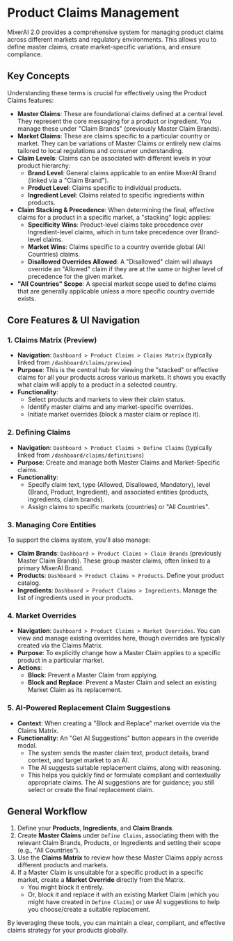 # Product Claims Management

MixerAI 2.0 provides a comprehensive system for managing product claims across different markets and regulatory environments. This allows you to define master claims, create market-specific variations, and ensure compliance.

## Key Concepts

Understanding these terms is crucial for effectively using the Product Claims features:

*   **Master Claims**: These are foundational claims defined at a central level. They represent the core messaging for a product or ingredient. You manage these under "Claim Brands" (previously Master Claim Brands).
*   **Market Claims**: These are claims specific to a particular country or market. They can be variations of Master Claims or entirely new claims tailored to local regulations and consumer understanding.
*   **Claim Levels**: Claims can be associated with different levels in your product hierarchy:
    *   **Brand Level**: General claims applicable to an entire MixerAI Brand (linked via a "Claim Brand").
    *   **Product Level**: Claims specific to individual products.
    *   **Ingredient Level**: Claims related to specific ingredients within products.
*   **Claim Stacking & Precedence**: When determining the final, effective claims for a product in a specific market, a "stacking" logic applies:
    *   **Specificity Wins**: Product-level claims take precedence over Ingredient-level claims, which in turn take precedence over Brand-level claims.
    *   **Market Wins**: Claims specific to a country override global (All Countries) claims.
    *   **Disallowed Overrides Allowed**: A "Disallowed" claim will always override an "Allowed" claim if they are at the same or higher level of precedence for the given market.
*   **"All Countries" Scope**: A special market scope used to define claims that are generally applicable unless a more specific country override exists.

## Core Features & UI Navigation

### 1. Claims Matrix (Preview)
*   **Navigation**: `Dashboard > Product Claims > Claims Matrix` (typically linked from `/dashboard/claims/preview`)
*   **Purpose**: This is the central hub for viewing the "stacked" or effective claims for all your products across various markets. It shows you exactly what claim will apply to a product in a selected country.
*   **Functionality**:
    *   Select products and markets to view their claim status.
    *   Identify master claims and any market-specific overrides.
    *   Initiate market overrides (block a master claim or replace it).

### 2. Defining Claims
*   **Navigation**: `Dashboard > Product Claims > Define Claims` (typically linked from `/dashboard/claims/definitions`)
*   **Purpose**: Create and manage both Master Claims and Market-Specific claims.
*   **Functionality**:
    *   Specify claim text, type (Allowed, Disallowed, Mandatory), level (Brand, Product, Ingredient), and associated entities (products, ingredients, claim brands).
    *   Assign claims to specific markets (countries) or "All Countries".

### 3. Managing Core Entities
To support the claims system, you'll also manage:
*   **Claim Brands**: `Dashboard > Product Claims > Claim Brands` (previously Master Claim Brands). These group master claims, often linked to a primary MixerAI Brand.
*   **Products**: `Dashboard > Product Claims > Products`. Define your product catalog.
*   **Ingredients**: `Dashboard > Product Claims > Ingredients`. Manage the list of ingredients used in your products.

### 4. Market Overrides
*   **Navigation**: `Dashboard > Product Claims > Market Overrides`. You can view and manage existing overrides here, though overrides are typically created via the Claims Matrix.
*   **Purpose**: To explicitly change how a Master Claim applies to a specific product in a particular market.
*   **Actions**:
    *   **Block**: Prevent a Master Claim from applying.
    *   **Block and Replace**: Prevent a Master Claim and select an existing Market Claim as its replacement.

### 5. AI-Powered Replacement Claim Suggestions
*   **Context**: When creating a "Block and Replace" market override via the Claims Matrix.
*   **Functionality**: An "Get AI Suggestions" button appears in the override modal.
    *   The system sends the master claim text, product details, brand context, and target market to an AI.
    *   The AI suggests suitable replacement claims, along with reasoning.
    *   This helps you quickly find or formulate compliant and contextually appropriate claims. The AI suggestions are for guidance; you still select or create the final replacement claim.

## General Workflow
1.  Define your **Products**, **Ingredients**, and **Claim Brands**.
2.  Create **Master Claims** under `Define Claims`, associating them with the relevant Claim Brands, Products, or Ingredients and setting their scope (e.g., "All Countries").
3.  Use the **Claims Matrix** to review how these Master Claims apply across different products and markets.
4.  If a Master Claim is unsuitable for a specific product in a specific market, create a **Market Override** directly from the Matrix.
    *   You might block it entirely.
    *   Or, block it and replace it with an existing Market Claim (which you might have created in `Define Claims`) or use AI suggestions to help you choose/create a suitable replacement.

By leveraging these tools, you can maintain a clear, compliant, and effective claims strategy for your products globally. 